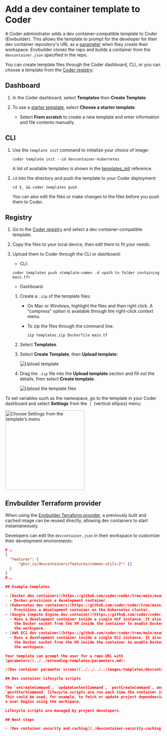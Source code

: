 # Add a dev container template to Coder

A Coder administrator adds a dev container-compatible template to Coder
(Envbuilder). This allows the template to prompt for the developer for their dev
container repository's URL as a
[parameter](../../extending-templates/parameters.md) when they create their
workspace. Envbuilder clones the repo and builds a container from the
`devcontainer.json` specified in the repo.

You can create template files through the Coder dashboard, CLI, or you can
choose a template from the
[Coder registry](https://registry.coder.com/templates?tag=devcontainer):

<div class="tabs">

## Dashboard

1. In the Coder dashboard, select **Templates** then **Create Template**.
1. To use a
   [starter template](https://github.com/coder/coder/tree/main/examples/templates),
   select **Choose a starter template**.

   - Select **From scratch** to create a new template and enter information and
     file contents manually.

## CLI

1. Use the `template init` command to initialize your choice of image:

   ```shell
   coder template init --id devcontainer-kubernetes
   ```

   A list of available templates is shown in the
   [templates_init](../../../../reference/cli/templates.md) reference.

1. `cd` into the directory and push the template to your Coder deployment:

   ```shell
   cd $_ && coder templates push
   ```

   You can also edit the files or make changes to the files before you push them
   to Coder.

## Registry

1. Go to the
   [Coder registry](https://registry.coder.com/templates?tag=devcontainer) and
   select a dev container-compatible template.

1. Copy the files to your local device, then edit them to fit your needs.

1. Upload them to Coder through the CLI or dashboard:

   - CLI:

   ```shell
   coder templates push <template-name> -d <path to folder containing main.tf>
   ```

   - Dashboard:

   1. Create a `.zip` of the template files:

      - On Mac or Windows, highlight the files and then right click. A
        "compress" option is available through the right-click context menu.

      - To zip the files through the command line:

        ```shell
        zip templates.zip Dockerfile main.tf
        ```

   1. Select **Templates**.
   1. Select **Create Template**, then **Upload template**:

      ![Upload template](../../../../images/templates/upload-create-your-first-template.png)

   1. Drag the `.zip` file into the **Upload template** section and fill out the
      details, then select **Create template**.

      ![Upload the template files](../../../../images/templates/upload-create-template-form.png)

</div>

To set variables such as the namespace, go to the template in your Coder
dashboard and select **Settings** from the **⋮** (vertical ellipsis) menu:

<Image height="255px" src="../../../../images/templates/template-menu-settings.png" alt="Choose Settings from the template's menu" align="center" />

## Envbuilder Terraform provider

When using the
[Envbuilder Terraform provider](https://github.com/coder/terraform-provider-envbuilder),
a previously built and cached image can be reused directly, allowing dev
containers to start instantaneously.

Developers can edit the `devcontainer.json` in their workspace to customize
their development environments:

```json
# …
{
  "features": {
      "ghcr.io/devcontainers/features/common-utils:2": {}
  }
}
# …

## Example templates

- [Docker dev containers](https://github.com/coder/coder/tree/main/examples/templates/devcontainer-docker)
  - Docker provisions a development container.
- [Kubernetes dev containers](https://github.com/coder/coder/tree/main/examples/templates/devcontainer-kubernetes)
  - Provisions a development container on the Kubernetes cluster.
- [Google Compute Engine dev container](https://github.com/coder/coder/tree/main/examples/templates/gcp-devcontainer)
  - Runs a development container inside a single GCP instance. It also mounts
    the Docker socket from the VM inside the container to enable Docker inside
    the workspace.
- [AWS EC2 dev container](https://github.com/coder/coder/tree/main/examples/templates/aws-devcontainer)
  - Runs a development container inside a single EC2 instance. It also mounts
    the Docker socket from the VM inside the container to enable Docker inside
    the workspace.

Your template can prompt the user for a repo URL with
[parameters](../../extending-templates/parameters.md):

![Dev container parameter screen](../../../../images/templates/devcontainers.png)

## Dev container lifecycle scripts

The `onCreateCommand`, `updateContentCommand`, `postCreateCommand`, and
`postStartCommand` lifecycle scripts are run each time the container is started.
This could be used, for example, to fetch or update project dependencies before
a user begins using the workspace.

Lifecycle scripts are managed by project developers.

## Next steps

- [Dev container security and caching](./devcontainer-security-caching.md)

